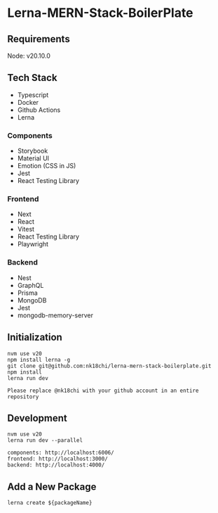 # Lerna-MERN-Stack-BoilerPlate

## Requirements

Node: v20.10.0

## Tech Stack

- Typescript
- Docker
- Github Actions
- Lerna

### Components

- Storybook
- Material UI
- Emotion (CSS in JS)
- Jest
- React Testing Library

### Frontend

- Next
- React
- Vitest
- React Testing Library
- Playwright

### Backend

- Nest
- GraphQL
- Prisma
- MongoDB
- Jest
- mongodb-memory-server

## Initialization

```
nvm use v20
npm install lerna -g
git clone git@github.com:nk18chi/lerna-mern-stack-boilerplate.git
npm install
lerna run dev

Please replace @nk18chi with your github account in an entire repository
```

## Development

```
nvm use v20
lerna run dev --parallel

components: http://localhost:6006/
frontend: http://localhost:3000/
backend: http://localhost:4000/
```

## Add a New Package

```
lerna create ${packageName}
```
